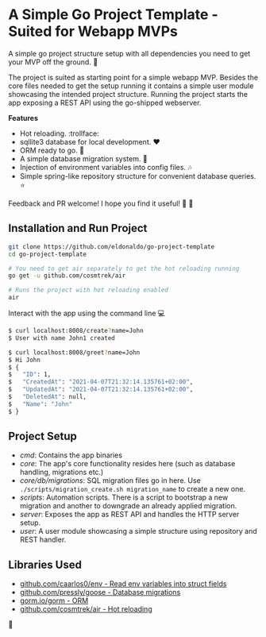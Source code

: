 # A Simple Go Project Template - Suited for Webapp MVPs

A simple go project structure setup with all dependencies you need to get your MVP off the ground. :rocket:

The project is suited as starting point for a simple webapp MVP. Besides the core files needed to get the setup running
it contains a simple user module showcasing the intended project structure. Running the project starts the app exposing
a REST API using the go-shipped webserver.

**Features**

* Hot reloading. :trollface:
* sqllite3 database for local development. :heart:
* ORM ready to go. :runner:
* A simple database migration system. :raised_hands:
* Injection of environment variables into config files. :notes:
* Simple spring-like repository structure for convenient database queries. :star:

Feedback and PR welcome! I hope you find it useful! :beer: :pizza:

## Installation and Run Project

```bash
git clone https://github.com/eldonaldo/go-project-template
cd go-project-template

# You need to get air separately to get the hot reloading running 
go get -u github.com/cosmtrek/air

# Runs the project with hot reloading enabled
air
```

Interact with the app using the command line :computer:

```bash
$ curl localhost:8008/create?name=John
$ User with name John1 created

$ curl localhost:8008/greet?name=John
$ Hi John
$ {
$   "ID": 1,
$   "CreatedAt": "2021-04-07T21:32:14.135761+02:00",
$   "UpdatedAt": "2021-04-07T21:32:14.135761+02:00",
$   "DeletedAt": null,
$   "Name": "John"
$ }
```

## Project Setup

* _cmd_: Contains the app binaries
* _core_: The app's core functionality resides here (such as database handling, migrations etc.)
* _core/db/migrations_: SQL migration files go in here. Use `./scripts/migration_create.sh migration_name` to create a
  new one.
* _scripts_: Automation scripts. There is a script to bootstrap a new migration and another to downgrade an already
  applied migration.
* _server_: Exposes the app as REST API and handles the HTTP server setup.
* _user_: A user module showcasing a simple structure using repository and REST handler.

## Libraries Used

* [github.com/caarlos0/env - Read env variables into struct fields](https://github.com/caarlos0/env)
* [github.com/pressly/goose - Database migrations](https://github.com/pressly/goose)
* [gorm.io/gorm - ORM](https://gorm.io/)
* [github.com/cosmtrek/air - Hot reloading](https://github.com/cosmtrek/air)

:wave: